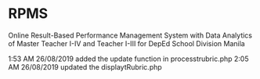 # RPMS
Online Result-Based Performance Management System with Data Analytics of Master Teacher I-IV and Teacher I-III for DepEd School Division Manila

1:53 AM 26/08/2019 added the update function in processtrubric.php
2:05 AM 26/08/2019 updated the displaytRubric.php


